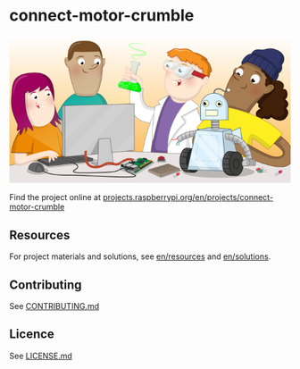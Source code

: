 # connect-motor-crumble

![connect-motor-crumble](banner.png)

Find the project online at [projects.raspberrypi.org/en/projects/connect-motor-crumble](https://projects.raspberrypi.org/en/projects/connect-motor-crumble)

## Resources
For project materials and solutions, see [en/resources](https://github.com/raspberrypilearning/connect-motor-crumble/tree/master/en/resources) and [en/solutions](https://github.com/raspberrypilearning/connect-motor-crumble/tree/master/en/solutions).

## Contributing
See [CONTRIBUTING.md](CONTRIBUTING.md)

## Licence
 See [LICENSE.md](LICENSE.md)